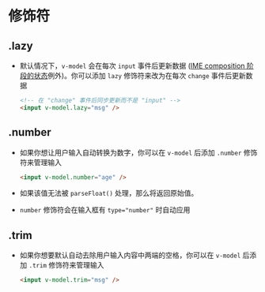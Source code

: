 # 修饰符

## .lazy

*   默认情况下，`v-model` 会在每次 `input` 事件后更新数据 ([IME composition 阶段的状态](https://staging-cn.vuejs.org/guide/essentials/forms.html#vmodel-ime-tip "IME composition 阶段的状态")例外)。你可以添加 `lazy` 修饰符来改为在每次 `change` 事件后更新数据

    ```html
    <!-- 在 "change" 事件后同步更新而不是 "input" -->
    <input v-model.lazy="msg" />
    ```

## .number

*   如果你想让用户输入自动转换为数字，你可以在 `v-model` 后添加 `.number` 修饰符来管理输入

    ```html
    <input v-model.number="age" />
    ```

*   如果该值无法被 `parseFloat()` 处理，那么将返回原始值。

*   `number` 修饰符会在输入框有 `type="number"` 时自动应用

## .trim

*   如果你想要默认自动去除用户输入内容中两端的空格，你可以在 `v-model` 后添加 `.trim` 修饰符来管理输入

    ```html
    <input v-model.trim="msg" />
    ```

